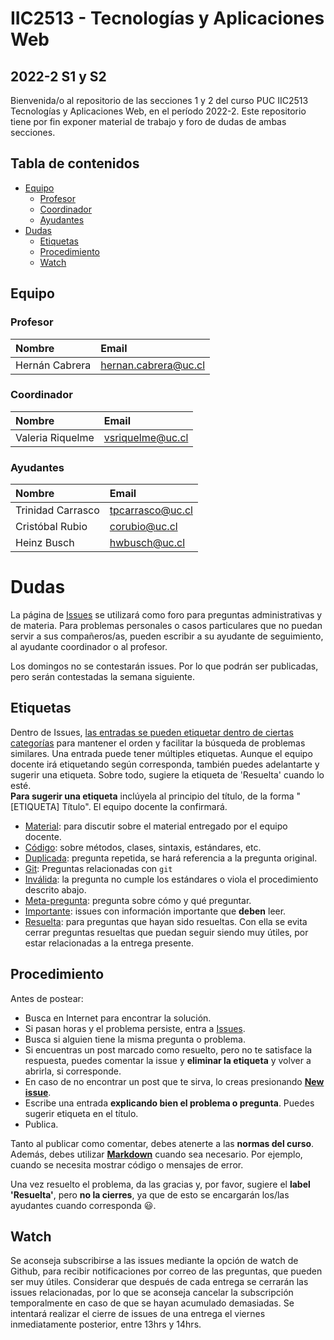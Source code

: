 # IIC2513 - Tecnologías y Aplicaciones Web 
## 2022-2 S1 y S2
Bienvenida/o al repositorio de las secciones 1 y 2 del curso PUC IIC2513 Tecnologías y Aplicaciones Web, en el período 2022-2. Este repositorio tiene por fin exponer material de trabajo y foro de dudas de ambas secciones.

## Tabla de contenidos
 * [Equipo](#equipo)
     * [Profesor](#profesor)
     * [Coordinador](#coordinador)
     * [Ayudantes](#ayudantes)
 * [Dudas](#dudas)
     * [Etiquetas](#etiquetas)
     * [Procedimiento](#procedimiento)
     * [Watch](#watch)
     
## Equipo

### Profesor

| Nombre               |  Email         |
|:-------------------- |:--------------|
| Hernán Cabrera | hernan.cabrera@uc.cl |

### Coordinador

| Nombre               |  Email         |
|:-------------------- |:--------------|
| Valeria Riquelme | vsriquelme@uc.cl |

### Ayudantes

| Nombre                | Email       |
|:--------------------- |:-------------|
| Trinidad Carrasco | tpcarrasco@uc.cl |
| Cristóbal Rubio | corubio@uc.cl |
| Heinz Busch | hwbusch@uc.cl |



# Dudas

La página de [Issues](../../issues) se utilizará como foro para preguntas administrativas y de materia. Para problemas personales o casos particulares que no puedan servir a sus compañeros/as, pueden escribir a su ayudante de seguimiento, al ayudante coordinador o al profesor.

Los domingos no se contestarán issues. Por lo que podrán ser publicadas, pero serán contestadas la semana siguiente. 

## Etiquetas

Dentro de Issues, [las entradas se pueden etiquetar dentro de ciertas categorías](https://help.github.com/articles/applying-labels-to-issues-and-pull-requests/) para mantener el orden y facilitar la búsqueda de problemas similares. Una entrada puede tener múltiples etiquetas. Aunque el equipo docente irá etiquetando según corresponda, también puedes adelantarte y sugerir una etiqueta. Sobre todo, sugiere la etiqueta de 'Resuelta' cuando lo esté. \
**Para sugerir una etiqueta** inclúyela al principio del título, de la forma "[ETIQUETA] Título". El equipo docente la confirmará.

* [Material](../../labels/Material): para discutir sobre el material entregado por el equipo docente.
* [Código](../../labels/C%C3%B3digo): sobre métodos, clases, sintaxis, estándares, etc.
* [Duplicada](../../labels/Duplicada): pregunta repetida, se hará referencia a la pregunta original.
* [Git](../../labels/Git): Preguntas relacionadas con `git`
* [Inválida](../../labels/Inv%C3%A1lida): la pregunta no cumple los estándares o viola el procedimiento descrito abajo.
* [Meta-pregunta](../../labels/Meta-Pregunta): pregunta sobre cómo y qué preguntar.
* [Importante](../../labels/Importante): issues con información importante que **deben** leer.
* [Resuelta](../../labels/Resuelta): para preguntas que hayan sido resueltas. Con ella se evita cerrar preguntas resueltas que puedan seguir siendo muy útiles, por estar relacionadas a la entrega presente.

## Procedimiento

Antes de postear:
* Busca en Internet para encontrar la solución.
* Si pasan horas y el problema persiste, entra a [Issues](../../issues).
* Busca si alguien tiene la misma pregunta o problema.
* Si encuentras un post marcado como resuelto, pero no te satisface la respuesta, puedes comentar la issue y **eliminar la etiqueta** y volver a abrirla, si corresponde.
* En caso de no encontrar un post que te sirva, lo creas presionando **[New issue](../../issues/new)**.
* Escribe una entrada **explicando bien el problema o pregunta**. Puedes sugerir etiqueta en el título.
* Publica.

Tanto al publicar como comentar, debes atenerte a las **normas del curso**. Además, debes utilizar **[Markdown](https://github.com/adam-p/markdown-here/wiki/Markdown-Cheatsheet#code)** cuando sea necesario. Por ejemplo, cuando se necesita mostrar código o mensajes de error.

Una vez resuelto el problema, da las gracias y, por favor, sugiere el **label 'Resuelta'**, pero **no la cierres**, ya que de esto se encargarán los/las ayudantes cuando corresponda :smiley:.

## Watch
Se aconseja subscribirse a las issues mediante la opción de watch de Github, para recibir notificaciones por correo de las preguntas, que pueden ser muy útiles. Considerar que después de cada entrega se cerrarán las issues relacionadas, por lo que se aconseja cancelar la subscripción temporalmente en caso de que se hayan acumulado demasiadas. Se intentará realizar el cierre de issues de una entrega el viernes inmediatamente posterior, entre 13hrs y 14hrs.
